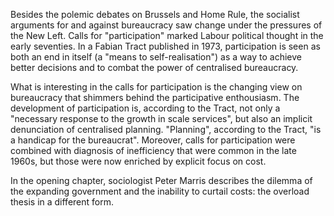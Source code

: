 Besides the polemic debates on Brussels and Home Rule, the socialist arguments for and against bureaucracy saw change under the pressures of the New Left. Calls for "participation" marked Labour political thought in the early seventies. In a Fabian Tract published in 1973, participation is seen as both an end in itself (a "means to self-realisation") as a way to achieve better decisions and to combat the power of centralised bureaucracy. 

What is interesting in the calls for participation is the changing view on bureaucracy that shimmers behind the participative enthousiasm. The development of participation is, according to the Tract, not only a "necessary response to the growth in scale services", but also an implicit denunciation of centralised planning. "Planning", according to the Tract, "is a handicap for the bureaucrat". Moreover, calls for participation were combined with diagnosis of inefficiency that were common in the late 1960s, but those were now enriched by explicit focus on cost.

In the opening chapter, sociologist Peter Marris describes the dilemma of the expanding government and the inability to curtail costs: the overload thesis in a different form.